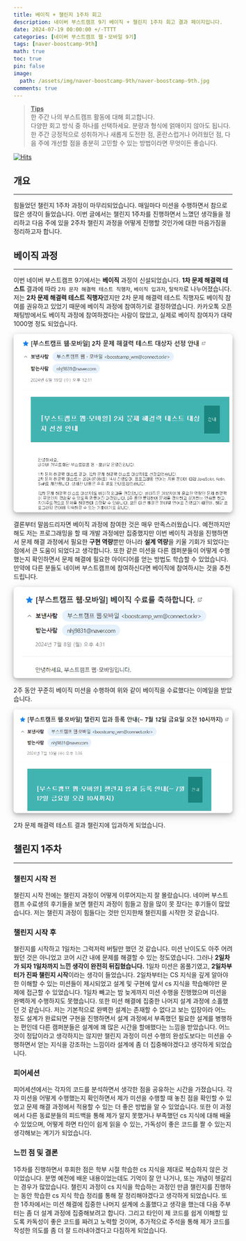 ```yaml
---
title: 베이직 + 챌린지 1주차 회고
description: 네이버 부스트캠프 9기 베이직 + 챌린지 1주차 회고 결과 페이지입니다.
date: 2024-07-19 00:00:00 +/-TTTT
categories: [네이버 부스트캠프 웹・모바일 9기]
tags: [naver-boostcamp-9th]
math: true
toc: true
pin: false
image:
  path: /assets/img/naver-boostcamp-9th/naver-boostcamp-9th.jpg
comments: true
---
```


<blockquote class="prompt-tip"><p><strong><u>Tips</u></strong> <br />
한 주간 나의 부스트캠프 활동에 대해 회고합니다. <br />
다양한 회고 방식 중 하나를 선택하세요. 분량과 형식에 얽매이지 않아도 됩니다. <br />
한 주간 긍정적으로 성취하거나 새롭게 도전한 점, 혼란스럽거나 어려웠던 점, 다음 주에 개선할 점을 충분히 고민할 수 있는 방법이라면 무엇이든 좋습니다.</p></blockquote>

[![Hits](https://hits.seeyoufarm.com/api/count/incr/badge.svg?url=https%3A%2F%2Fhyunjinno.github.io%2Fnaver-boostcamp-9th%2F2024-07-18-challenge-day5%2F&count_bg=%2379C83D&title_bg=%23555555&icon=&icon_color=%23E7E7E7&title=hits&edge_flat=false)](https://hits.seeyoufarm.com)

## 개요

<hr />

힘들었던 챌린지 1주차 과정이 마무리되었습니다. 매일마다 미션을 수행하면서 참으로 많은 생각이 들었습니다. 이번 글에서는 챌린지 1주차를 진행하면서 느꼈던 생각들을 정리하고 다음 주에 있을 2주차 챌린지 과정을 어떻게 진행할 것인가에 대한 마음가짐을 정리하고자 합니다.

## 베이직 과정

<hr />

이번 네이버 부스트캠프 9기에서는 **베이직** 과정이 신설되었습니다. **1차 문제 해결력 테스트** 결과에 따라 `2차 문자 해결력 테스트 직행자`, `베이직 입과자`, `탈락자`로 나누어졌습니다. 저는 **2차 문제 해결력 테스트 직행자**였지만 2차 문제 해결력 테스트 직행자도 베이직 참여를 권유하고 있었기 때문에 베이직 과정에 참여하기로 결정하였습니다. 카카오톡 오픈채팅방에서도 베이직 과정에 참여하겠다는 사람이 많았고, 실제로 베이직 참여자가 대략 1000명 정도 되었습니다.

<img src="/assets/img/naver-boostcamp-9th/day5/pic0.png" alt="pic0" style="box-shadow: 0 4px 8px 0 rgba(0, 0, 0, 0.2), 0 6px 20px 0 rgba(0, 0, 0, 0.19); border-radius: 0.5rem"/>

결론부터 말씀드리자면 베이직 과정에 참여한 것은 매우 만족스러웠습니다. 예전까지만 해도 저는 프로그래밍을 할 때 개발 과정에만 집중했지만 이번 베이직 과정을 진행하면서 문제 해결 과정에서 필요한 **구현 역량**뿐만 아니라 **설계 역량**을 키울 기회가 되었다는 점에서 큰 도움이 되었다고 생각합니다. 또한 같은 미션을 다른 캠퍼분들이 어떻게 수행했는지 확인하면서 문제 해결에 필요한 아이디어를 얻는 방법도 학습할 수 있었습니다. 만약에 다른 분들도 네이버 부스트캠프에 참여하신다면 베이직에 참여하시는 것을 추천드립니다.

<img src="/assets/img/naver-boostcamp-9th/day5/pic1.png" alt="pic1" style="box-shadow: 0 4px 8px 0 rgba(0, 0, 0, 0.2), 0 6px 20px 0 rgba(0, 0, 0, 0.19); border-radius: 0.5rem"/>

2주 동안 꾸준히 베이직 미션을 수행하여 위와 같이 베이직을 수료했다는 이메일을 받았습니다.

<img src="/assets/img/naver-boostcamp-9th/day5/pic2.png" alt="pic2" style="box-shadow: 0 4px 8px 0 rgba(0, 0, 0, 0.2), 0 6px 20px 0 rgba(0, 0, 0, 0.19); border-radius: 0.5rem"/>

2차 문제 해결력 테스트 결과 챌린지에 입과하게 되었습니다.

## 챌린지 1주차

<hr />

### 챌린지 시작 전

챌린지 시작 전에는 챌린지 과정이 어떻게 이루어지는지 잘 몰랐습니다. 네이버 부스트캠프 수료생의 후기들을 보면 챌린지 과정이 힘들고 잠을 많이 못 잤다는 후기들이 많았습니다. 저는 챌린지 과정이 힘들다는 것만 인지한채 챌린지를 시작한 것 같습니다.

### 챌린지 시작 후

챌린지를 시작하고 1일차는 그럭저럭 버틸만 했던 것 같습니다. 미션 난이도도 아주 어려웠던 것은 아니었고 코어 시간 내에 문제를 해결할 수 있는 정도였습니다. 그러나 **2일차가 되자 1일차까지 느낀 생각이 완전히 뒤집혔습니다.** 1일차 미션은 몸풀기였고, **2일차부터가 진짜 챌린지 시작**이라는 생각이 들었습니다. 2일차부터는 CS 지식을 깊게 알아야한 이해할 수 있는 미션들이 제시되었고 설계 및 구현에 앞서 cs 지식을 학습해야만 문제에 접근할 수 있었습니다. 1일차 빼고는 밤 늦게까지 미션 수행을 진행했으며 미션을 완벽하게 수행하지도 못했습니다. 또한 미션 해결에 집중한 나머지 설계 과정에 소홀했던 것 같습니다. 저는 기본적으로 완벽한 설계는 존재할 수 없다고 보는 입장이라 어느 정도 설계가 완료되면 구현을 진행하면서 설계 과정에서 부족했던 필요한 설계를 병행하는 편인데 다른 캠퍼분들은 설계에 꽤 많은 시간을 할애했다는 느낌을 받았습니다. 어느 것이 정답이라고 생각하지는 않지만 챌린지 과정이 미션 수행의 완성도보다는 미션을 수행하면서 얻는 지식을 강조하는 느낌이라 설계에 좀 더 집중해야겠다고 생각하게 되었습니다.

### 피어세션

피어세션에서는 각자의 코드를 분석하면서 생각한 점을 공유하는 시간을 가졌습니다. 각자 미션을 어떻게 수행했는지 확인하면서 제가 미션을 수행할 때 놓친 점을 확인할 수 있었고 문제 해결 과정에서 적용할 수 있는 더 좋은 방법을 알 수 있었습니다. 또한 이 과정에서 다른 동료분들의 피드백을 통해 제가 알지 못했거나 부족했던 cs 지식에 대해 배울 수 있었으며, 어떻게 하면 타인이 쉽게 읽을 수 있는, 가독성이 좋은 코드를 짤 수 있는지 생각해보는 계기가 되었습니다.

### 느낀 점 및 결론

1주차를 진행하면서 후회한 점은 학부 시절 학습한 cs 지식을 제대로 복습하지 않은 것이었습니다. 분명 예전에 배운 내용이었는데도 기억이 잘 안 나거나, 또는 개념이 헷갈리는 경우가 많았습니다. 챌린지 과정이 cs 지식을 학습하는 과정인 만큼 챌린지를 진행하는 동안 학습한 cs 지식 학습 정리를 통해 잘 정리해야겠다고 생각하게 되었습니다. 또한 1주차에서는 미션 해결에 집중한 나머지 설계에 소홀했다고 생각을 했는데 다음 주부터는 좀 더 설계 과정에 집중해보려고 합니다. 그리고 타인이 제 코드를 쉽게 이해할 있도록 카독성이 좋은 코드를 짜려고 노력할 것이며, 추가적으로 주석을 통해 제가 코드를 작성한 의도를 좀 더 잘 드러내야겠다고 다짐하게 되었습니다.
